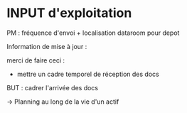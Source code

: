 # INPUT d'exploitation

PM : fréquence d'envoi + localisation dataroom pour depot

Information de mise à jour : 

merci de faire ceci : 

* mettre un cadre temporel de réception des docs 

BUT : cadrer l'arrivée des docs

-&gt; Planning au long de la vie d'un actif 

